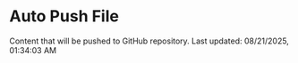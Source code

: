 # Auto Push File

Content that will be pushed to GitHub repository.
Last updated: 08/21/2025, 01:34:03 AM